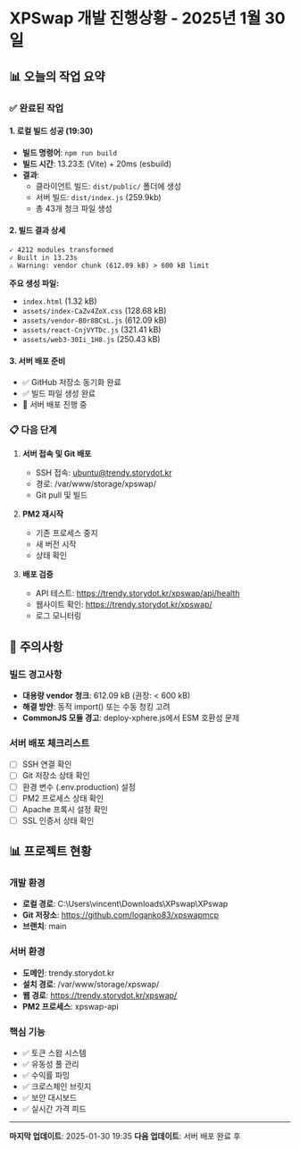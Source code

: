 # XPSwap 개발 진행상황 - 2025년 1월 30일

## 📊 오늘의 작업 요약

### ✅ 완료된 작업

#### 1. 로컬 빌드 성공 (19:30)
- **빌드 명령어**: `npm run build`
- **빌드 시간**: 13.23초 (Vite) + 20ms (esbuild)
- **결과**: 
  - 클라이언트 빌드: `dist/public/` 폴더에 생성
  - 서버 빌드: `dist/index.js` (259.9kb)
  - 총 43개 청크 파일 생성

#### 2. 빌드 결과 상세
```
✓ 4212 modules transformed
✓ Built in 13.23s
⚠️ Warning: vendor chunk (612.09 kB) > 600 kB limit
```

**주요 생성 파일:**
- `index.html` (1.32 kB)
- `assets/index-CaZv4ZoX.css` (128.68 kB)
- `assets/vendor-B0r8BCsL.js` (612.09 kB)
- `assets/react-CnjVYTDc.js` (321.41 kB)
- `assets/web3-30Ii_1H8.js` (250.43 kB)

#### 3. 서버 배포 준비
- ✅ GitHub 저장소 동기화 완료
- ✅ 빌드 파일 생성 완료
- 🔄 서버 배포 진행 중

### 📋 다음 단계

1. **서버 접속 및 Git 배포**
   - SSH 접속: ubuntu@trendy.storydot.kr
   - 경로: /var/www/storage/xpswap/
   - Git pull 및 빌드

2. **PM2 재시작**
   - 기존 프로세스 중지
   - 새 버전 시작
   - 상태 확인

3. **배포 검증**
   - API 테스트: https://trendy.storydot.kr/xpswap/api/health
   - 웹사이트 확인: https://trendy.storydot.kr/xpswap/
   - 로그 모니터링

## 🚨 주의사항

### 빌드 경고사항
- **대용량 vendor 청크**: 612.09 kB (권장: < 600 kB)
- **해결 방안**: 동적 import() 또는 수동 청킹 고려
- **CommonJS 모듈 경고**: deploy-xphere.js에서 ESM 호환성 문제

### 서버 배포 체크리스트
- [ ] SSH 연결 확인
- [ ] Git 저장소 상태 확인
- [ ] 환경 변수 (.env.production) 설정
- [ ] PM2 프로세스 상태 확인
- [ ] Apache 프록시 설정 확인
- [ ] SSL 인증서 상태 확인

## 📊 프로젝트 현황

### 개발 환경
- **로컬 경로**: C:\Users\vincent\Downloads\XPswap\XPswap
- **Git 저장소**: https://github.com/loganko83/xpswapmcp
- **브랜치**: main

### 서버 환경
- **도메인**: trendy.storydot.kr
- **설치 경로**: /var/www/storage/xpswap/
- **웹 경로**: https://trendy.storydot.kr/xpswap/
- **PM2 프로세스**: xpswap-api

### 핵심 기능
- ✅ 토큰 스왑 시스템
- ✅ 유동성 풀 관리
- ✅ 수익률 파밍
- ✅ 크로스체인 브릿지
- ✅ 보안 대시보드
- ✅ 실시간 가격 피드

---
**마지막 업데이트**: 2025-01-30 19:35
**다음 업데이트**: 서버 배포 완료 후
